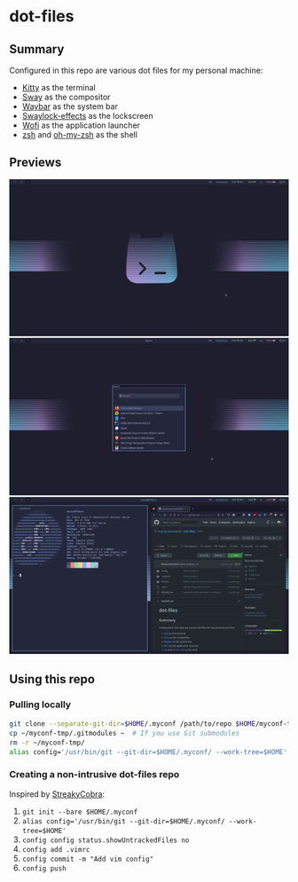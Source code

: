 # dot-files

## Summary

Configured in this repo are various dot files for my personal machine:
- [Kitty](https://github.com/kovidgoyal/kitty) as the terminal
- [Sway](https://github.com/swaywm/sway) as the compositor
- [Waybar](https://github.com/Alexays/Waybar) as the system bar
- [Swaylock-effects](https://github.com/mortie/swaylock-effects) as the lockscreen
- [Wofi](https://hg.sr.ht/~scoopta/wofi) as the application launcher
- [zsh](https://www.zsh.org/) and [oh-my-zsh](https://github.com/ohmyzsh/ohmyzsh) as the shell


## Previews
![Desktop](docs/readme_desktop.png?raw=true "Desktop")
![Wofi](docs/readme_wofi.png?raw=true "Wofi")
![Windows](docs/readme_windows.png?raw=true "Windows")

## Using this repo

### Pulling locally

```bash
git clone --separate-git-dir=$HOME/.myconf /path/to/repo $HOME/myconf-tmp
cp ~/myconf-tmp/.gitmodules ~  # If you use Git submodules
rm -r ~/myconf-tmp/
alias config='/usr/bin/git --git-dir=$HOME/.myconf/ --work-tree=$HOME'
```

### Creating a non-intrusive dot-files repo

Inspired by [StreakyCobra](https://news.ycombinator.com/item?id=11070797#11071754):

1. `git init --bare $HOME/.myconf`
2. `alias config='/usr/bin/git --git-dir=$HOME/.myconf/ --work-tree=$HOME'`
3. `config config status.showUntrackedFiles no`
4. `config add .vimrc`
5. `config commit -m "Add vim config"`
6. `config push`
